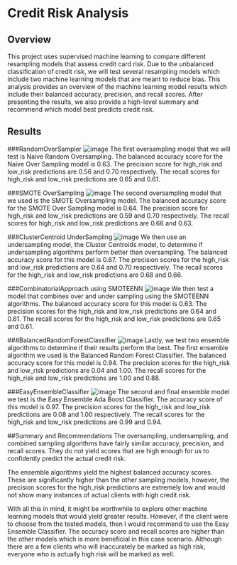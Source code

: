 # Credit Risk Analysis

## Overview
This project uses supervised machine learning to compare different resampling models that assess credit card risk. Due to the unbalanced classification of credit risk, we will test several resampling models which include two machine learning models that are meant to reduce bias. This analysis provides an overview of the machine learning model results which include their balanced accuracy, precision, and recall scores. After presenting the results, we also provide a high-level summary and recommend which model best predicts credit risk.

## Results

###RandomOverSampler
![image](https://user-images.githubusercontent.com/107777321/200157564-506fe925-5b99-4a0b-9889-e686b0582448.png)
The first oversampling model that we will test is Naive Random Oversampling. The balanced accuracy score for the Naive Over Sampling model is 0.63. The precision score for high_risk  and low_risk predictions are 0.56 and 0.70 respectively. The recall scores for high_risk and low_risk predictions are 0.65 and 0.61.

###SMOTE OverSampling
![image](https://user-images.githubusercontent.com/107777321/200157597-4e126716-dbb4-4dbb-832d-fd9797f85800.png)
The second oversampling model that we used is the SMOTE Oversampling model. The balanced accuracy score for the SMOTE Over Sampling model is 0.64. The precision score for high_risk and low_risk predictions are 0.59 and 0.70 respectively. The recall scores for high_risk and low_risk predictions are 0.66 and 0.63.

###ClusterCentroid UnderSampling
![image](https://user-images.githubusercontent.com/107777321/200157631-a7ff2473-c4d9-4a3b-a26b-2cf5012ce536.png)
We then use an undersampling model, the Cluster Centroids model, to determine if undersampling algorithms perform better than oversampling. The balanced accuracy score for this model is 0.67. The precision scores for the high_risk and low_risk predictions are 0.64 and 0.70 respectively. The recall scores for the high_risk and low_risk predictions are 0.68 and 0.66.

###CombinatorialApproach using SMOTEENN
![image](https://user-images.githubusercontent.com/107777321/200157673-cc55df09-0ea9-4b4e-8e09-652398169dae.png)
We then test a model that combines over and under sampling using the SMOTEENN algorithms. The balanced accuracy score for this model is 0.63. The precision scores for the high_risk and low_risk predictions are 0.64 and 0.61. The recall scores for the high_risk and low_risk predictions are 0.65 and 0.61. 

###BalancedRandomForestClassifier
![image](https://user-images.githubusercontent.com/107777321/200157711-bcf96469-2d32-4862-96c1-c0d0dc730e73.png)
Lastly, we test two ensemble algorithms to determine if their results perform the best. The first ensemble algorithm we used is the Balanced Random Forest Classifier. The balanced accuracy score for this model is 0.94. The precision scores for the high_risk and low_risk predictions are 0.04 and 1.00. The recall scores for the high_risk and low_risk predictions are 1.00 and 0.88.

###EasyEnsembleClassifier
![image](https://user-images.githubusercontent.com/107777321/200157744-32c80257-7f2f-4506-a65c-00b46f1640e7.png)
The second and final ensemble model we test is the Easy Ensemble Ada Boost Classifier. The accuracy score of this model is 0.97. The precision scores for the high_risk and low_risk predictions are 0.08 and 1.00 respectively. The recall scores for the high_risk and low_risk predictions are 0.99 and 0.94.

##Summary and Recommendations
The oversampling, undersampling, and combined sampling algorithms have fairly similar accuracy, precision, and recall scores. They do not yield scores that are high enough for us to confidently predict the actual credit risk. 

The ensemble algorithms yield the highest balanced accuracy scores. These are significantly higher than the other sampling models, however, the precision scores for the high_risk predictions are extremely low and would not show many instances of actual clients with high credit risk. 

With all this in mind, it might be worthwhile to explore other machine learning models that would yield greater results. However, if the client were to choose from the tested models, then I would recommend to use the Easy Ensemble Classifier. The accuracy score and recall scores are higher than the other models which is more beneficial in this case scenario. Although there are a few clients who will inaccurately be marked as high risk, everyone who is actually high risk will be marked as well.


